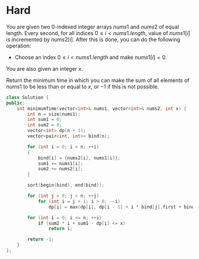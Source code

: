 # Hard

You are given two 0-indexed integer arrays $nums1$ and $nums2$ of equal length. Every second, for all indices $0 \leq i < nums1.length$, value of $nums1[i]$ is incremented by $nums2[i]$. After this is done, you can do the following operation:

- Choose an index $0 \leq i < nums1.length$ and make $nums1[i] = 0$.

You are also given an integer $x$.

Return the minimum time in which you can make the sum of all elements of $nums1$ to be less than or equal to $x$, or $-1$ if this is not possible.

```cpp
class Solution {
public:
    int minimumTime(vector<int>& nums1, vector<int>& nums2, int x) {
        int n = size(nums1);
        int sum1 = 0;
        int sum2 = 0;
        vector<int> dp(n + 1);
        vector<pair<int, int>> bind(n);

        for (int i = 0; i < n; ++i)
        {
            bind[i] = {nums2[i], nums1[i]};
            sum1 += nums1[i];
            sum2 += nums2[i];
        }

        sort(begin(bind), end(bind));

        for (int j = 0; j < n; ++j)
            for (int i = j + 1; i > 0; --i)
                dp[i] = max(dp[i], dp[i - 1] + i * bind[j].first + bind[j].second);

        for (int i = 0; i <= n; ++i)
            if (sum2 * i + sum1 - dp[i] <= x)
                return i;

        return -1;
    }
};
```
